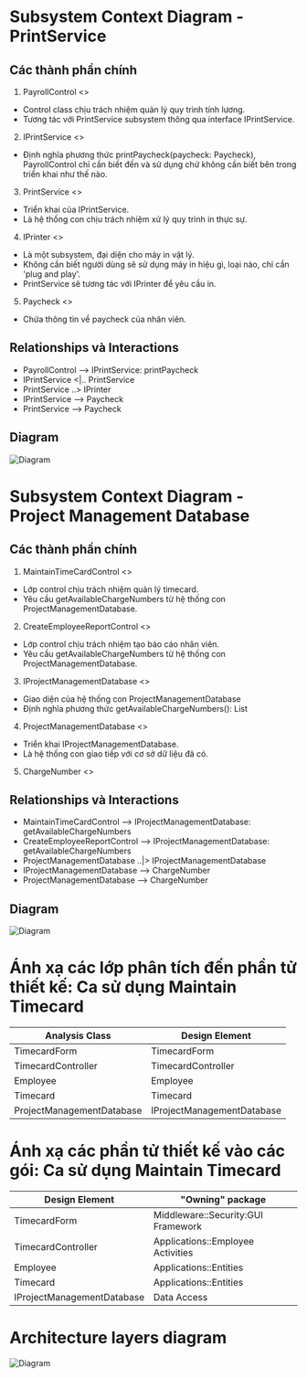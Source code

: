 # Subsystem Context Diagram - PrintService
## Các thành phần chính
1. PayrollControl <<control>>
- Control class chịu trách nhiệm quản lý quy trình tính lương.
- Tương tác với PrintService subsystem thông qua interface IPrintService.

2. IPrintService <<interface>>
- Định nghĩa phương thức printPaycheck(paycheck: Paycheck), PayrollControl chỉ cần biết đến và sử dụng chứ không cần biết bên trong triển khai như thế nào.

3. PrintService <<subsystem proxy>>
- Triển khai của IPrintService.
- Là hệ thống con chịu trách nhiệm xử lý quy trình in thực sự.

4. IPrinter <<interface>>
- Là một subsystem, đại diện cho máy in vật lý. 
- Không cần biết người dùng sẽ sử dụng máy in hiệu gì, loại nào, chỉ cần 'plug and play'.
- PrintService sẽ tương tác với IPrinter để yêu cầu in.

5. Paycheck <<entity>>
- Chứa thông tin về paycheck của nhân viên.

## Relationships và Interactions
- PayrollControl --> IPrintService: printPaycheck
- IPrintService <|.. PrintService
- PrintService ..> IPrinter
- IPrintService --> Paycheck
- PrintService --> Paycheck

## Diagram
![Diagram](https://www.planttext.com/api/plantuml/png/Z5BDQiCm3BxhANJC3adl8OJ2Ujcjq2Tm7MqpIsmZAwLXsvFji4VQAynfqs871ZjPID-VX7--lhT15Ciuz23EepWyEX4tO6UOj1XdGOpqX8Vn6AOWDE2Ziq9dmPrHBwm6B77Fnig1-6Gq0UXUXO1xDR7h-naSNsmQVQtQ5jy1SRD17YtwAwfuW4-0A4Byh3JXKwfumIFwkHLLzIlfjy8lHOstraLYyKxPJHFkqJsxyxGa-AVYEXHnoYuwfslSEPswB_JeJ3OUxsOu8rPNASistxNEGq6sIJdwglfOCN98LRNtd91VSVRwGpUTm9Pi5x_3Bm000F__0m00)

# Subsystem Context Diagram - Project Management Database
## Các thành phần chính
1. MaintainTimeCardControl <<control>>
- Lớp control chịu trách nhiệm quản lý timecard.
- Yêu cầu getAvailableChargeNumbers từ hệ thống con ProjectManagementDatabase.

2. CreateEmployeeReportControl <<control>>
- Lớp control chịu trách nhiệm tạo báo cáo nhân viên.
- Yêu cầu getAvailableChargeNumbers từ hệ thống con ProjectManagementDatabase.

3. IProjectManagementDatabase <<interface>>
- Giao diện của hệ thống con ProjectManagementDatabase
- Định nghĩa phương thức getAvailableChargeNumbers(): List<ChargeNumber>

4. ProjectManagementDatabase <<subsystem proxy>>
- Triển khai IProjectManagementDatabase.
- Là hệ thống con giao tiếp với cơ sở dữ liệu đã có.

5. ChargeNumber <<entity>>

## Relationships và Interactions
- MaintainTimeCardControl --> IProjectManagementDatabase: getAvailableChargeNumbers
- CreateEmployeeReportControl --> IProjectManagementDatabase: getAvailableChargeNumbers
- ProjectManagementDatabase ..|> IProjectManagementDatabase
- IProjectManagementDatabase --> ChargeNumber
- ProjectManagementDatabase --> ChargeNumber

## Diagram
![Diagram](https://www.planttext.com/api/plantuml/png/f9B1JiCm38RlUGeVsI5xWAcgXWe7941ey09kPxfCILCvBberzcGSU2HUWLHqK26b1uWKARAT___ivEFjVHq4MJfdbH8Zbk2nAqCVX1mKlX4w25mPh1aTQ7XWlwTAu0uRhCbH4vCeM68WfIgB8SIKQIJk9-EeGDuE8kmjP5drTSfpE9x6ue89XQvTQtrFjA7MioGkg2XB_8mLmSs8yKDnXe2ZWhXgaiiND1PBIyKEkQRxpfN4uMAnWbiJ99j6StKwmwU5ionypwLbV-W7gl-PJSDHFxePwSTcKrFKEfzfVvM6KNEZ_hjgUc2wQvVBrpbTDVEEcaszau5hwZTdzxjKhQdPnc_z2G00__y30000)

# Ánh xạ các lớp phân tích đến phần tử thiết kế: Ca sử dụng Maintain Timecard
| Analysis Class            | Design Element     	 |
|---------------------------|----------------------------|
| TimecardForm              | TimecardForm       	 |
| TimecardController        | TimecardController 	 |
| Employee                  | Employee           	 |
| Timecard                  | Timecard           	 |
| ProjectManagementDatabase | IProjectManagementDatabase |

# Ánh xạ các phần tử thiết kế vào các gói: Ca sử dụng Maintain Timecard
| Design Element     	     | "Owning" package                   |
|----------------------------|------------------------------------|
| TimecardForm       	     | Middleware::Security:GUI Framework |
| TimecardController 	     | Applications::Employee Activities  |
| Employee           	     | Applications::Entities             |
| Timecard           	     | Applications::Entities             |
| IProjectManagementDatabase | Data Access             		  |

# Architecture layers diagram
![Diagram](https://www.planttext.com/api/plantuml/png/RCzD2i9038RXVKuHkkyLf2DTklC48GqrE1s7J4OGwSbSU2Ilu0y8LRf-Fnxu7hTxLvpCwnJ1rQFWZYvYCc0mFgWBUpN1NcaqcW0oyP56mIRa79N9zPGQlCAyIDjQD4afk1SxAqlv7_JaX85VvPj-kRRTh2cm9d-sIn2WapIy_pm1003__mC0)

